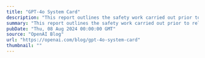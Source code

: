 ```yaml
---
title: "GPT-4o System Card"
description: "This report outlines the safety work carried out prior to releasing GPT-4o including external red teaming, frontier risk evaluations according to our Preparedness Framework, and an overview of the mitigations we built in to address key risk areas."
summary: "This report outlines the safety work carried out prior to releasing GPT-4o including external red teaming, frontier risk evaluations according to our Preparedness Framework, and an overview of the mitigations we built in to address key risk areas."
pubDate: "Thu, 08 Aug 2024 00:00:00 GMT"
source: "OpenAI Blog"
url: "https://openai.com/blog/gpt-4o-system-card"
thumbnail: ""
---
```



